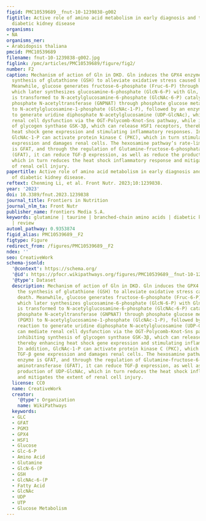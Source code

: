 ```yaml
---
figid: PMC10539689__fnut-10-1239838-g002
figtitle: Active role of amino acid metabolism in early diagnosis and treatment of
  diabetic kidney disease
organisms:
- NA
organisms_ner:
- Arabidopsis thaliana
pmcid: PMC10539689
filename: fnut-10-1239838-g002.jpg
figlink: /pmc/articles/PMC10539689/figure/fig2/
number: F2
caption: Mechanism of action of Gln in DKD. Gln induces the GPX4 enzyme through the
  synthesis of glutathione (GSH) to alleviate oxidative stress caused by iron death.
  Meanwhile, glucose generates fructose-6-phosphate (Fruc-6-P) through glycolysis,
  which later synthesizes glucosamine-6-phosphate (GlcN-6-P) with Gln, and GlcN-6-P
  is transformed to N-acetylglucosamine-6-phosphate (GlcNAc-6-P) catalyzed by glucosamine
  phosphate N-acetyltransferase (GNPNAT) through phosphate glucose metastases 3 (PGM3)
  to N-acetylglucosamine-1-phosphate (GlcNAc-1-P), followed by an enzymatic reaction
  to generate uridine diphosphate N-acetylglucosamine (UDP-GlcNAc), which can mediate
  renal cell dysfunction via the OGT-Polycomb-Knot-Sns pathway, while inhibiting synthesis
  of glycogen synthase GSK-3β, which can release HSF1 receptors, thereby enhancing
  heat shock gene expression and stimulating inflammatory responses. In addition,
  GlcNAc-1-P can activate protein kinase C (PKC), which in turn stimulates TGF-β gene
  expression and damages renal cells. The hexosamine pathway’s rate-limiting enzyme
  is GFAT, and through the regulation of Glutamine-fructose-6-phosphatase aminotransferase
  (GFAT), it can reduce TGF-β expression, as well as reduce the production of UDP-GlcNAc,
  which in turn reduces the heat shock inflammatory response and mitigates the extent
  of renal cell injury.
papertitle: Active role of amino acid metabolism in early diagnosis and treatment
  of diabetic kidney disease.
reftext: Chenming Li, et al. Front Nutr. 2023;10:1239838.
year: '2023'
doi: 10.3389/fnut.2023.1239838
journal_title: Frontiers in Nutrition
journal_nlm_ta: Front Nutr
publisher_name: Frontiers Media S.A.
keywords: glutamine | taurine | branched-chain amino acids | diabetic kidney disease
  | review
automl_pathway: 0.9353874
figid_alias: PMC10539689__F2
figtype: Figure
redirect_from: /figures/PMC10539689__F2
ndex: ''
seo: CreativeWork
schema-jsonld:
  '@context': https://schema.org/
  '@id': https://pfocr.wikipathways.org/figures/PMC10539689__fnut-10-1239838-g002.html
  '@type': Dataset
  description: Mechanism of action of Gln in DKD. Gln induces the GPX4 enzyme through
    the synthesis of glutathione (GSH) to alleviate oxidative stress caused by iron
    death. Meanwhile, glucose generates fructose-6-phosphate (Fruc-6-P) through glycolysis,
    which later synthesizes glucosamine-6-phosphate (GlcN-6-P) with Gln, and GlcN-6-P
    is transformed to N-acetylglucosamine-6-phosphate (GlcNAc-6-P) catalyzed by glucosamine
    phosphate N-acetyltransferase (GNPNAT) through phosphate glucose metastases 3
    (PGM3) to N-acetylglucosamine-1-phosphate (GlcNAc-1-P), followed by an enzymatic
    reaction to generate uridine diphosphate N-acetylglucosamine (UDP-GlcNAc), which
    can mediate renal cell dysfunction via the OGT-Polycomb-Knot-Sns pathway, while
    inhibiting synthesis of glycogen synthase GSK-3β, which can release HSF1 receptors,
    thereby enhancing heat shock gene expression and stimulating inflammatory responses.
    In addition, GlcNAc-1-P can activate protein kinase C (PKC), which in turn stimulates
    TGF-β gene expression and damages renal cells. The hexosamine pathway’s rate-limiting
    enzyme is GFAT, and through the regulation of Glutamine-fructose-6-phosphatase
    aminotransferase (GFAT), it can reduce TGF-β expression, as well as reduce the
    production of UDP-GlcNAc, which in turn reduces the heat shock inflammatory response
    and mitigates the extent of renal cell injury.
  license: CC0
  name: CreativeWork
  creator:
    '@type': Organization
    name: WikiPathways
  keywords:
  - GLC
  - GFAT
  - PGM3
  - GPX4
  - HSF1
  - Glucose
  - Glc-6-P
  - Amino Acid
  - Glutamine
  - GlcN-6-(P
  - GSH
  - GlcNAc-6-(P
  - Fatty Acid
  - GlcNAc
  - UDP
  - UTP
  - Glucose Metabolism
---
```

